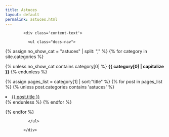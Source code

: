 ```yaml
---
title: Astuces
layout: default
permalink: astuces.html
---
```


<div id="main" class='content'>

            <div class='content-text'>

<!--
  Liste des posts, trié par ordre alphabétique
-->

              <ul class="docs-nav">

{% assign no_show_cat = "astuces" | split: "," %} <!--permet d'assigner la catégorie "astuces" à la liste "no_show_cat"-->
{% for category in site.categories %}

  {% unless no_show_cat contains category[0] %} <!--la liste "no_show_cat" est cachée-->
  <li-category><strong>{{ category[0] | capitalize }}</strong></li-category>
  {% endunless %} <!--fin de la fonction unless-->

  {% assign pages_list = category[1] | sort:"title" %} <!-- permet entre autres de trier les liens par ordre alphabétique -->
    {% for post in pages_list %}
      {% unless post.categories contains 'astuces' %} <!-- permet de retirer les liens des post "astuces" -->
        <li><a href="{{ site.url }}{{ post.url }}">{{ post.title }}</a></li>
      {% endunless %} <!--fin de la fonction unless-->
    {% endfor %}

{% endfor %}

              </ul>

            </div>

</div>